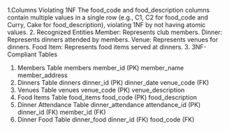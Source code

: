 1.Columns Violating 1NF
The food_code and food_description columns contain multiple values in a single row (e.g., C1, C2 for food_code and Curry, Cake for food_description), violating 1NF by not having atomic values.
2. Recognized Entities
Member: Represents club members.
Dinner: Represents dinners attended by members.
Venue: Represents venues for dinners.
Food Item: Represents food items served at dinners.
3. 3NF-Compliant Tables
1. Members Table
members
member_id (PK)
member_name
member_address
2. Dinners Table
dinners
dinner_id (PK)
dinner_date
venue_code (FK)
3. Venues Table
venues
venue_code (PK)
venue_description
4. Food Items Table
food_items
food_code (PK)
food_description
5. Dinner Attendance Table
dinner_attendance
attendance_id (PK)
dinner_id (FK)
member_id (FK)
6. Dinner Food Table
dinner_food
dinner_id (FK)
food_code (FK)